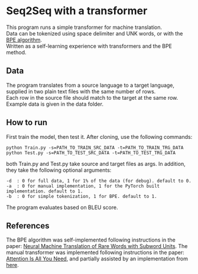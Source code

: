 # Seq2Seq with a transformer
This program runs a simple transformer for machine translation.\
Data can be tokenized using space delimiter and UNK words, or with the [BPE algorithm](https://arxiv.org/abs/1508.07909).\
Written as a self-learning experience with transformers and the BPE method.

## Data
The program translates from a source language to a target language, supplied in two plain text files with the same number of rows.\
Each row in the source file should match to the target at the same row. Example data is given in the data folder.

## How to run
First train the model, then test it. After cloning, use the following commands:
```
python Train.py -s=PATH_TO_TRAIN_SRC_DATA -t=PATH_TO_TRAIN_TRG_DATA
python Test.py -s=PATH_TO_TEST_SRC_DATA -t=PATH_TO_TEST_TRG_DATA
```

both Train.py and Test.py take source and target files as args. In addition, they take the following optional arguments:
```
-d  : 0 for full data, 1 for 1% of the data (for debug). default to 0.
-a  : 0 for manual implementation, 1 for the PyTorch built implementation. default to 1. 
-b  : 0 for simple tokenization, 1 for BPE. default to 1.
```

The program evaluates based on BLEU score.

## References
The BPE algorithm was self-implemented following instructions in the paper: [Neural Machine Translation of Rare Words with Subword Units](https://arxiv.org/abs/1508.07909).
The manual transformer was implemented following instructions in the paper: [Attention Is All You Need](https://arxiv.org/abs/1706.03762), and partially assisted by an implementation from [here](https://github.com/aladdinpersson/Machine-Learning-Collection).
